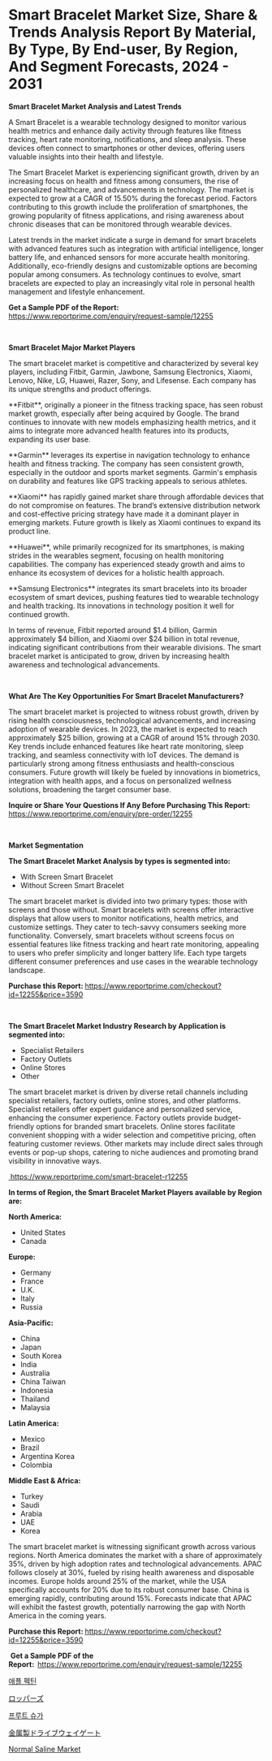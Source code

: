 <p><h1>Smart Bracelet Market Size, Share & Trends Analysis Report By Material, By Type, By End-user, By Region, And Segment Forecasts, 2024 - 2031</h1></p><p><strong>Smart Bracelet Market Analysis and Latest Trends</strong></p>
<p><p>A Smart Bracelet is a wearable technology designed to monitor various health metrics and enhance daily activity through features like fitness tracking, heart rate monitoring, notifications, and sleep analysis. These devices often connect to smartphones or other devices, offering users valuable insights into their health and lifestyle.</p><p>The Smart Bracelet Market is experiencing significant growth, driven by an increasing focus on health and fitness among consumers, the rise of personalized healthcare, and advancements in technology. The market is expected to grow at a CAGR of 15.50% during the forecast period. Factors contributing to this growth include the proliferation of smartphones, the growing popularity of fitness applications, and rising awareness about chronic diseases that can be monitored through wearable devices.</p><p>Latest trends in the market indicate a surge in demand for smart bracelets with advanced features such as integration with artificial intelligence, longer battery life, and enhanced sensors for more accurate health monitoring. Additionally, eco-friendly designs and customizable options are becoming popular among consumers. As technology continues to evolve, smart bracelets are expected to play an increasingly vital role in personal health management and lifestyle enhancement.</p></p>
<p><strong>Get a Sample PDF of the Report:&nbsp;</strong> <a href="https://www.reportprime.com/enquiry/request-sample/12255">https://www.reportprime.com/enquiry/request-sample/12255</a></p>
<p>&nbsp;</p>
<p><strong>Smart Bracelet Major Market Players</strong></p>
<p><p>The smart bracelet market is competitive and characterized by several key players, including Fitbit, Garmin, Jawbone, Samsung Electronics, Xiaomi, Lenovo, Nike, LG, Huawei, Razer, Sony, and Lifesense. Each company has its unique strengths and product offerings.</p><p>**Fitbit**, originally a pioneer in the fitness tracking space, has seen robust market growth, especially after being acquired by Google. The brand continues to innovate with new models emphasizing health metrics, and it aims to integrate more advanced health features into its products, expanding its user base.</p><p>**Garmin** leverages its expertise in navigation technology to enhance health and fitness tracking. The company has seen consistent growth, especially in the outdoor and sports market segments. Garmin's emphasis on durability and features like GPS tracking appeals to serious athletes.</p><p>**Xiaomi** has rapidly gained market share through affordable devices that do not compromise on features. The brand’s extensive distribution network and cost-effective pricing strategy have made it a dominant player in emerging markets. Future growth is likely as Xiaomi continues to expand its product line.</p><p>**Huawei**, while primarily recognized for its smartphones, is making strides in the wearables segment, focusing on health monitoring capabilities. The company has experienced steady growth and aims to enhance its ecosystem of devices for a holistic health approach.</p><p>**Samsung Electronics** integrates its smart bracelets into its broader ecosystem of smart devices, pushing features tied to wearable technology and health tracking. Its innovations in technology position it well for continued growth.</p><p>In terms of revenue, Fitbit reported around $1.4 billion, Garmin approximately $4 billion, and Xiaomi over $24 billion in total revenue, indicating significant contributions from their wearable divisions. The smart bracelet market is anticipated to grow, driven by increasing health awareness and technological advancements.</p></p>
<p>&nbsp;</p>
<p><strong>What Are The Key Opportunities For Smart Bracelet Manufacturers?</strong></p>
<p><p>The smart bracelet market is projected to witness robust growth, driven by rising health consciousness, technological advancements, and increasing adoption of wearable devices. In 2023, the market is expected to reach approximately $25 billion, growing at a CAGR of around 15% through 2030. Key trends include enhanced features like heart rate monitoring, sleep tracking, and seamless connectivity with IoT devices. The demand is particularly strong among fitness enthusiasts and health-conscious consumers. Future growth will likely be fueled by innovations in biometrics, integration with health apps, and a focus on personalized wellness solutions, broadening the target consumer base.</p></p>
<p><strong>Inquire or Share Your Questions If Any Before Purchasing This Report:</strong> <a href="https://www.reportprime.com/enquiry/pre-order/12255">https://www.reportprime.com/enquiry/pre-order/12255</a></p>
<p>&nbsp;</p>
<p><strong>Market Segmentation</strong></p>
<p><strong>The Smart Bracelet Market Analysis by types is segmented into:</strong></p>
<p><ul><li>With Screen Smart Bracelet</li><li>Without Screen Smart Bracelet</li></ul></p>
<p><p>The smart bracelet market is divided into two primary types: those with screens and those without. Smart bracelets with screens offer interactive displays that allow users to monitor notifications, health metrics, and customize settings. They cater to tech-savvy consumers seeking more functionality. Conversely, smart bracelets without screens focus on essential features like fitness tracking and heart rate monitoring, appealing to users who prefer simplicity and longer battery life. Each type targets different consumer preferences and use cases in the wearable technology landscape.</p></p>
<p><strong>Purchase this Report:&nbsp;</strong><a href="https://www.reportprime.com/checkout?id=12255&price=3590">https://www.reportprime.com/checkout?id=12255&price=3590</a></p>
<p>&nbsp;</p>
<p><strong>The Smart Bracelet Market Industry Research by Application is segmented into:</strong></p>
<p><ul><li>Specialist Retailers</li><li>Factory Outlets</li><li>Online Stores</li><li>Other</li></ul></p>
<p><p>The smart bracelet market is driven by diverse retail channels including specialist retailers, factory outlets, online stores, and other platforms. Specialist retailers offer expert guidance and personalized service, enhancing the consumer experience. Factory outlets provide budget-friendly options for branded smart bracelets. Online stores facilitate convenient shopping with a wider selection and competitive pricing, often featuring customer reviews. Other markets may include direct sales through events or pop-up shops, catering to niche audiences and promoting brand visibility in innovative ways.</p></p>
<p><a href="https://www.reportprime.com/smart-bracelet-r12255">&nbsp;https://www.reportprime.com/smart-bracelet-r12255</a></p>
<p><strong>In terms of Region, the Smart Bracelet Market Players available by Region are:</strong></p>
<p>
    <p> <strong> North America: </strong>
        <ul>
            <li>United States</li>
            <li>Canada</li>
        </ul>
        </p> 
    <p> <strong> Europe: </strong>
        <ul>
            <li>Germany</li>
            <li>France</li>
            <li>U.K.</li>
            <li>Italy</li>
            <li>Russia</li>
        </ul>
        </p> 
    <p> <strong> Asia-Pacific: </strong>
        <ul>
            <li>China</li>
            <li>Japan</li>
            <li>South Korea</li>
            <li>India</li>
            <li>Australia</li>
            <li>China Taiwan</li>
            <li>Indonesia</li>
            <li>Thailand</li>
            <li>Malaysia</li>
        </ul>
        </p> 
    <p> <strong> Latin America: </strong>
        <ul>
            <li>Mexico</li>
            <li>Brazil</li>
            <li>Argentina Korea</li>
            <li>Colombia</li>
        </ul>
        </p> 
    <p> <strong> Middle East & Africa: </strong>
        <ul>
            <li>Turkey</li>
            <li>Saudi</li>
            <li>Arabia</li>
            <li>UAE</li>
            <li>Korea</li>
        </ul>
    </p>
    </p>
<p><p>The smart bracelet market is witnessing significant growth across various regions. North America dominates the market with a share of approximately 35%, driven by high adoption rates and technological advancements. APAC follows closely at 30%, fueled by rising health awareness and disposable incomes. Europe holds around 25% of the market, while the USA specifically accounts for 20% due to its robust consumer base. China is emerging rapidly, contributing around 15%. Forecasts indicate that APAC will exhibit the fastest growth, potentially narrowing the gap with North America in the coming years.</p></p>
<p><strong>Purchase this Report: </strong><a href="https://www.reportprime.com/checkout?id=12255&price=3590">https://www.reportprime.com/checkout?id=12255&price=3590</a></p>
<p>&nbsp;<strong>Get a Sample PDF of the Report:&nbsp;&nbsp;</strong><a href="https://www.reportprime.com/enquiry/request-sample/12255">https://www.reportprime.com/enquiry/request-sample/12255</a></p>
<p><strong></strong></p>
<p><p><a href="https://medium.com/@nettieboyle25/%EA%B8%89%EC%84%B1%EC%9E%A5%ED%95%98%EB%8A%94-%EC%82%AC%EA%B3%BC-pectin-%EC%8B%9C%EC%9E%A5-%EB%B6%80%EB%AC%B8-2031%EB%85%84%EA%B9%8C%EC%A7%80%EC%9D%98-%EC%8B%9C%EC%9E%A5-%EB%B6%84%EC%84%9D-%EB%B0%8F-%EC%84%B1%EC%9E%A5-%EC%A0%84%EB%A7%9D-3d7149ef29b2">애플 펙틴</a></p><p><a href="https://medium.com/@kw8enloe/%E3%83%AD%E3%83%83%E3%83%91%E3%83%BC%E3%82%BA%E3%81%AE%E5%B8%82%E5%A0%B4%E3%82%B7%E3%82%A7%E3%82%A2%E3%81%A8%E5%B8%82%E5%A0%B4%E5%88%86%E6%9E%90-%E6%88%90%E9%95%B7%E5%82%BE%E5%90%91%E3%81%A82031%E5%B9%B4%E3%81%BE%E3%81%A7%E3%81%AE%E4%BA%88%E6%B8%AC-d466c42ab021">ロッパーズ</a></p><p><a href="https://medium.com/@nettieboyle25/%EA%B3%BC%EC%9D%BC-%EC%84%A4%ED%83%95%EC%97%90-%ED%88%AC%EC%9E%90%ED%95%B4%EC%95%BC-%ED%95%98%EB%8A%94-%EC%9D%B4%EC%9C%A0%EB%8A%94-%EB%AC%B4%EC%97%87%EC%9D%B8%EA%B0%80%EC%9A%94-%EC%8B%9C%EC%9E%A5-%EB%8F%99%ED%96%A5-%EC%A3%BC%EC%9A%94-%EC%8B%9C%EC%9E%A5-%EC%A0%9C%ED%92%88-%EC%A7%80%EC%97%AD-%EC%84%B1%EC%9E%A5-2024-2031-7961ed3e0903">프루트 슈가</a></p><p><a href="https://medium.com/@dfs4ff/%E9%87%91%E5%B1%9E%E8%A3%BD-driveway-%E3%82%B2%E3%83%BC%E3%83%88%E5%B8%82%E5%A0%B4%E3%81%AE%E6%9C%AA%E6%9D%A5-%E3%82%B0%E3%83%AD%E3%83%BC%E3%83%90%E3%83%AB%E5%B8%82%E5%A0%B4%E4%BA%88%E6%B8%AC%E3%81%A8%E5%B8%82%E5%A0%B4%E5%8B%95%E5%90%91-2024%E5%B9%B4-2031%E5%B9%B4-8e863c9c3e94">金属製ドライブウェイゲート</a></p><p><a href="https://medium.com/@joseph.baker466547/global-perspectives-on-normal-saline-market-trends-and-forecast-2024-2031-145991006ec8">Normal Saline Market</a></p></p>